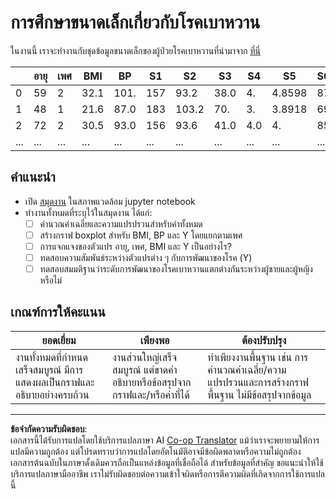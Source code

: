 <!--
CO_OP_TRANSLATOR_METADATA:
{
  "original_hash": "01d1b493e8b51a6ebb42524f6b1bcfff",
  "translation_date": "2025-08-26T21:47:48+00:00",
  "source_file": "1-Introduction/04-stats-and-probability/assignment.md",
  "language_code": "th"
}
-->
# การศึกษาขนาดเล็กเกี่ยวกับโรคเบาหวาน

ในงานนี้ เราจะทำงานกับชุดข้อมูลขนาดเล็กของผู้ป่วยโรคเบาหวานที่นำมาจาก [ที่นี่](https://www4.stat.ncsu.edu/~boos/var.select/diabetes.html)

|   | อายุ | เพศ | BMI | BP | S1 | S2 | S3 | S4 | S5 | S6 | Y  |
|---|-----|-----|-----|----|----|----|----|----|----|----|----|
| 0 | 59 | 2 | 32.1 | 101. | 157 | 93.2 | 38.0 | 4. | 4.8598 | 87 | 151 |
| 1 | 48 | 1 | 21.6 | 87.0 | 183 | 103.2 | 70. | 3. | 3.8918 | 69 | 75 |
| 2 | 72 | 2 | 30.5 | 93.0 | 156 | 93.6 | 41.0 | 4.0 | 4. | 85 | 141 |
| ... | ... | ... | ... | ...| ...| ...| ...| ...| ...| ...| ... |

## คำแนะนำ

* เปิด [สมุดงาน](assignment.ipynb) ในสภาพแวดล้อม jupyter notebook
* ทำงานทั้งหมดที่ระบุไว้ในสมุดงาน ได้แก่:
   * [ ] คำนวณค่าเฉลี่ยและความแปรปรวนสำหรับค่าทั้งหมด
   * [ ] สร้างกราฟ boxplot สำหรับ BMI, BP และ Y โดยแยกตามเพศ
   * [ ] การแจกแจงของตัวแปร อายุ, เพศ, BMI และ Y เป็นอย่างไร?
   * [ ] ทดสอบความสัมพันธ์ระหว่างตัวแปรต่าง ๆ กับการพัฒนาของโรค (Y)
   * [ ] ทดสอบสมมติฐานว่าระดับการพัฒนาของโรคเบาหวานแตกต่างกันระหว่างผู้ชายและผู้หญิงหรือไม่
   
## เกณฑ์การให้คะแนน

ยอดเยี่ยม | เพียงพอ | ต้องปรับปรุง
--- | --- | -- |
งานทั้งหมดที่กำหนดเสร็จสมบูรณ์ มีการแสดงผลเป็นกราฟและอธิบายอย่างครบถ้วน | งานส่วนใหญ่เสร็จสมบูรณ์ แต่ขาดคำอธิบายหรือข้อสรุปจากกราฟและ/หรือค่าที่ได้ | ทำเพียงงานพื้นฐาน เช่น การคำนวณค่าเฉลี่ย/ความแปรปรวนและการสร้างกราฟพื้นฐาน ไม่มีข้อสรุปจากข้อมูล

---

**ข้อจำกัดความรับผิดชอบ**:  
เอกสารนี้ได้รับการแปลโดยใช้บริการแปลภาษา AI [Co-op Translator](https://github.com/Azure/co-op-translator) แม้ว่าเราจะพยายามให้การแปลมีความถูกต้อง แต่โปรดทราบว่าการแปลโดยอัตโนมัติอาจมีข้อผิดพลาดหรือความไม่ถูกต้อง เอกสารต้นฉบับในภาษาดั้งเดิมควรถือเป็นแหล่งข้อมูลที่เชื่อถือได้ สำหรับข้อมูลที่สำคัญ ขอแนะนำให้ใช้บริการแปลภาษามืออาชีพ เราไม่รับผิดชอบต่อความเข้าใจผิดหรือการตีความผิดที่เกิดจากการใช้การแปลนี้